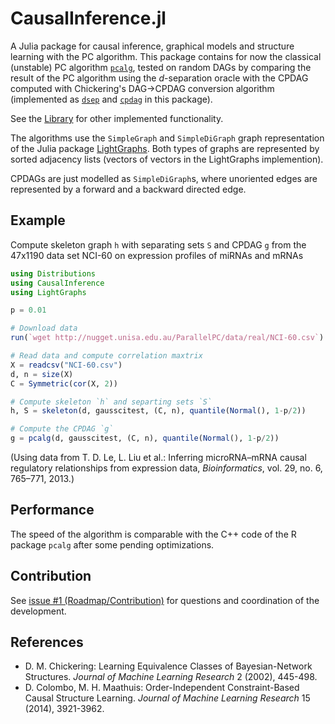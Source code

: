 # CausalInference.jl

A Julia package for causal inference, graphical models and structure learning with the PC algorithm. This package contains for now the classical (unstable) PC algorithm [`pcalg`](@ref), tested on random DAGs by comparing the result of the PC algorithm using the *d*-separation oracle with the CPDAG computed with Chickering's DAG->CPDAG conversion algorithm (implemented as [`dsep`](@ref) and [`cpdag`](@ref) in this package).

See the [Library](https://mschauer.github.io/CausalInference.jl/latest/library.html) for other implemented functionality.

The algorithms use the `SimpleGraph` and `SimpleDiGraph` graph representation of the Julia package [LightGraphs](https://github.com/JuliaGraphs/LightGraphs.jl).
Both types of graphs are represented by sorted adjacency lists (vectors of vectors in the LightGraphs implemention).

CPDAGs are just modelled as `SimpleDiGraph`s, where unoriented edges are represented by a forward and a backward directed edge.

## Example


Compute skeleton graph `h` with separating sets `S` and CPDAG `g` from 
the 47x1190 data set NCI-60 on expression profiles of miRNAs and mRNAs 

```julia
using Distributions
using CausalInference
using LightGraphs

p = 0.01

# Download data 
run(`wget http://nugget.unisa.edu.au/ParallelPC/data/real/NCI-60.csv`)

# Read data and compute correlation maxtrix
X = readcsv("NCI-60.csv")
d, n = size(X)
C = Symmetric(cor(X, 2)) 

# Compute skeleton `h` and separting sets `S`
h, S = skeleton(d, gausscitest, (C, n), quantile(Normal(), 1-p/2))

# Compute the CPDAG `g`
g = pcalg(d, gausscitest, (C, n), quantile(Normal(), 1-p/2)) 
```

(Using data from T. D. Le, L. Liu et al.: Inferring microRNA–mRNA causal regulatory relationships from expression data, *Bioinformatics*, vol. 29, no. 6, 765–771, 2013.)


## Performance

The speed of the algorithm is comparable with the C++ code of the R package `pcalg` after some pending optimizations. 

## Contribution
See [issue #1 (Roadmap/Contribution)](https://github.com/mschauer/CausalInference.jl/issues/1) for questions and coordination of the development.

## References

* D. M. Chickering: Learning Equivalence Classes of Bayesian-Network Structures. *Journal of Machine Learning Research* 2 (2002), 445-498.
* D. Colombo, M. H. Maathuis: Order-Independent Constraint-Based Causal Structure Learning. *Journal of Machine Learning Research* 15 (2014), 3921-3962.

